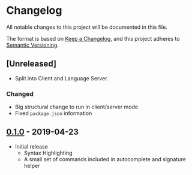 # Changelog
All notable changes to this project will be documented in this file.

The format is based on [Keep a Changelog](https://keepachangelog.com/en/1.0.0/),
and this project adheres to [Semantic Versioning](https://semver.org/spec/v2.0.0.html).

## [Unreleased]
- Split into Client and Language Server.

### Changed
- Big structural change to run in client/server mode
- Fixed `package.json` information

## [0.1.0] - 2019-04-23
- Initial release
    * Syntax Highlighting
    * A small set of commands included in autocomplete and signature helper

[0.1.0]: https://github.com/guilherme-gm/vscode-herc-lang-support/releases/tag/v0.1.0
